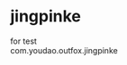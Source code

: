 # jingpinke
for test                                                                                                                                  
com.youdao.outfox.jingpinke
